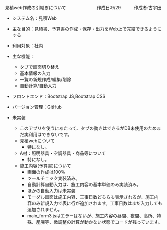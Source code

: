 見積web作成の引継ぎについて　　　　　　　作成日:9/29　　　作成者:古宇田

- システム名：見積Web
- 主な目的：見積書、予算書の作成・保存・出力をWeb上で完結できるようにする
- 利用対象：社内
- 主な機能：
  - タブで画面切り替え
  - 基本情報の入力
  - 一覧の新規作成/編集/削除
  - 自動計算/自動入力

- フロントエンド：Bootstrap JS,Bootstrap CSS
- バージョン管理：GitHub

- 未実装
  - このアプリを使うにあたって、タブの動きはできるがDB未使用のためまだ実利用はできないです。
  - 見積webについて
    - 特になし。
  - A材：照明器具・空調器具・商品等について
    - 特になし。
  - 施工内容(予算書)について
    - 画面の作成は100%
    - ツールチェック実装済み。
    - 自動計算自動入力は、施工内容の基本単価のみ実装済み。
    - ほかの自動入力は未実装
    - モーダル画面は施工内容、工事日数どちらも表示されるが、施工内容のみ新規入力で表に行が追加されます。工事日数はまだ入力しても追加されません。
    - main_form3.jsはエラーはないが、施工内容の昼間、夜間、高所、特殊、産廃等、微調整の計算が動かない状態でコードが残っています。
